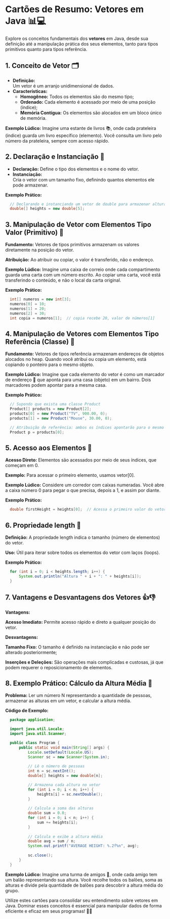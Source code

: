 # Cartões de Resumo: Vetores em Java 📊💻

  Explore os conceitos fundamentais dos **vetores** em Java, desde sua definição até a manipulação prática dos seus elementos, tanto para tipos primitivos quanto para tipos referência.


## 1. Conceito de Vetor 🗂️
  - **Definição:**  
    Um vetor é um arranjo unidimensional de dados.  
  - **Características:**  
    - **Homogêneo:** Todos os elementos são do mesmo tipo;  
    - **Ordenado:** Cada elemento é acessado por meio de uma posição (índice);  
    - **Memória Contígua:** Os elementos são alocados em um bloco único de memória.

  **Exemplo Lúdico:**
  Imagine uma estante de livros 📚, onde cada prateleira (índice) guarda um livro específico (elemento). Você consulta um livro pelo número da prateleira, sempre com acesso rápido.


## 2. Declaração e Instanciação 📝
  - **Declaração:**
    Define o tipo dos elementos e o nome do vetor.  
  - **Instanciação:**  
    Cria o vetor com um tamanho fixo, definindo quantos elementos ele pode armazenar.

  **Exemplo Prático:**
  ```java
    // Declarando e instanciando um vetor de double para armazenar alturas
    double[] heights = new double[5];
  ```

## 3. Manipulação de Vetor com Elementos Tipo Valor (Primitivo) 🔢
  **Fundamento:** Vetores de tipos primitivos armazenam os valores diretamente na posição do vetor.

  **Atribuição:** Ao atribuir ou copiar, o valor é transferido, não o endereço.

  **Exemplo Lúdico:**
  Imagine uma caixa de correio onde cada compartimento guarda uma carta com um número escrito. Ao copiar uma carta, você está transferindo o conteúdo, e não o local da carta original.

  **Exemplo Prático:**

  ```java
    int[] numeros = new int[3];
    numeros[0] = 10;
    numeros[1] = 20;
    numeros[2] = 30;
    int copia = numeros[1];  // copia recebe 20, valor de números[1]
  ```

## 4. Manipulação de Vetores com Elementos Tipo Referência (Classe) 🚀
  **Fundamento:** Vetores de tipos referência armazenam endereços de objetos alocados no heap. Quando você atribui ou copia um elemento, está copiando o ponteiro para o mesmo objeto.

  **Exemplo Lúdico:**
  Imagine que cada elemento do vetor é como um marcador de endereço 💌 que aponta para uma casa (objeto) em um bairro. Dois marcadores podem apontar para a mesma casa.

  **Exemplo Prático:**
  ```java
    // Supondo que exista uma classe Product
    Product[] products = new Product[2];
    products[0] = new Product("TV", 900.00, 0);
    products[1] = new Product("Mouse", 30.00, 0);

    // Atribuição de referência: ambos os índices apontarão para o mesmo objeto
    Product p = products[0];
  ```

## 5. Acesso aos Elementos 🏹
  **Acesso Direto:** Elementos são acessados por meio de seus índices, que começam em 0.

  **Exemplo:** Para acessar o primeiro elemento, usamos vetor[0].

  **Exemplo Lúdico:**
  Considere um corredor com caixas numeradas. Você abre a caixa número 0 para pegar o que precisa, depois a 1, e assim por diante.

  **Exemplo Prático:**
  ```java
    double firstHeight = heights[0];  // Acessa o primeiro valor do vetor heights
  ```

## 6. Propriedade length 📏
  **Definição:** A propriedade length indica o tamanho (número de elementos) do vetor.

  **Uso:** Útil para iterar sobre todos os elementos do vetor com laços (loops).

  **Exemplo Prático:**
  ```java
    for (int i = 0; i < heights.length; i++) {
        System.out.println("Altura " + i + ": " + heights[i]);
    }
  ```

## 7. Vantagens e Desvantagens dos Vetores 👍👎
  **Vantagens:**

  **Acesso Imediato:** Permite acesso rápido e direto a qualquer posição do vetor.

  **Desvantagens:**

  **Tamanho Fixo:** O tamanho é definido na instanciação e não pode ser alterado posteriormente;

  **Inserções e Deleções:** São operações mais complicadas e custosas, já que podem requerer o reposicionamento de elementos.


## 8. Exemplo Prático: Cálculo da Altura Média 🧮
  **Problema:**
  Ler um número N representando a quantidade de pessoas, armazenar as alturas em um vetor, e calcular a altura média.

  **Código de Exemplo:**
  ```java
    package application;

    import java.util.Locale;
    import java.util.Scanner;

    public class Program {
        public static void main(String[] args) {
            Locale.setDefault(Locale.US);
            Scanner sc = new Scanner(System.in);
            
            // Lê o número de pessoas
            int n = sc.nextInt();
            double[] heights = new double[n];

            // Armazena cada altura no vetor
            for (int i = 0; i < n; i++) {
                heights[i] = sc.nextDouble();
            }
            
            // Calcula a soma das alturas
            double sum = 0.0;
            for (int i = 0; i < n; i++) {
                sum += heights[i];
            }
            
            // Calcula e exibe a altura média
            double avg = sum / n;
            System.out.printf("AVERAGE HEIGHT: %.2f%n", avg);
            
            sc.close();
        }
    }
  ```

  **Exemplo Lúdico:**
  Imagine uma turma de amigos 🎈, onde cada amigo tem um balão representando sua altura. Você recolhe todos os balões, soma as alturas e divide pela quantidade de balões para descobrir a altura média do grupo.

Utilize estes cartões para consolidar seu entendimento sobre vetores em Java. Dominar esses conceitos é essencial para manipular dados de forma eficiente e eficaz em seus programas! 🚀😊